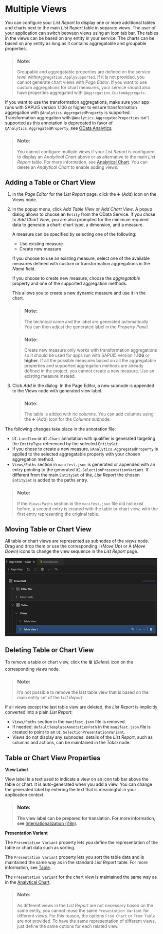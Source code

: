 <!-- loioc62b82e124a74c1684f0d51f0db41c81 -->

<link rel="stylesheet" type="text/css" href="../css/sap-icons.css"/>

# Multiple Views

You can configure your *List Report* to display one or more additional tables and charts next to the main *List Report* table in separate views. The user of your application can switch between views using an icon tab bar. The tables in the views can be based on any entity in your service. The charts can be based on any entity as long as it contains aggregatable and groupable properties.

> ### Note:  
> Groupable and aggregatable properties are defined on the service level with`@Aggregation.ApplySupported`. If it is not provided, you cannot generate chart views with *Page Editor*. If you want to use custom aggregations for chart measures, your service should also have properties aggregated with `@Aggregation.CustomAggregate`.

If you want to use the transformation aggregations, make sure your app runs with SAPUI5 version 1.106 or higher to ensure transformation aggregation with `@Analytics.AggregatedProperty` is supported. Transformation aggregation with `@Analytics.AggregatedProperties` isn't supported as this annotation is deprecated in favor of `@Analytics.AggregatedProperty`, see [OData Analytics](https://sap.github.io/odata-vocabularies/vocabularies/Analytics.html).

> ### Note:  
> You cannot configure multiple views if your *List Report* is configured to display an *Analytical Chart* above or as alternative to the main *List Report* table. For more information, see [Analytical Chart](analytical-chart-9c086ec.md). You can delete an *Analytical Chart* to enable adding views.



<a name="loioc62b82e124a74c1684f0d51f0db41c81__section_l5k_mcb_15b"/>

## Adding a Table or Chart View

1.  In the *Page Editor* for the *List Report* page, click the :heavy_plus_sign: \(*Add*\) icon on the Views node.
2.  In the popup menu, click *Add Table View* or *Add Chart View*. A popup dialog allows to choose an `Entity` from the OData Service. If you chose to *Add Chart View*, you are also prompted for the minimum required data to generate a chart: chart type, a dimension, and a measure.

    A measure can be specified by selecting one of the following:

    -   Use existing measure
    -   Create new measure

    If you choose to use an existing measure, select one of the available measures defined with custom or transformation aggregations in the *Name* field.

    If you choose to create new measure, choose the *aggregatable* property and one of the supported aggregation methods.

    This allows you to create a new dynamic measure and use it in the chart.

    > ### Note:  
    > The technical name and the label are generated automatically . You can then adjust the generated label in the *Property Panel*.

    > ### Note:  
    > Create new measure only works with transformation aggregations so it should be used for apps run with SAPUI5 version **1.106** or **higher**. If all the possible measures based on all the aggregatable properties and supported aggregation methods are already defined in the project, you cannot create a new measure. Use an existing measure instead.

3.  Click *Add* in the dialog. In the Page Editor, a new subnode is appended to the Views node with generated view label.

    > ### Note:  
    > The table is added with no columns. You can add columns using the :heavy_plus_sign: \(*Add*\) icon for the *Columns* subnode.


The following changes take place in the annotation file:

-   `UI.LineItem` or `UI.Chart` annotation with qualifier is generated targeting the `EntityType` referenced by the selected `EntitySet`.
-   If you chose to create a new measure, `@Analytics.AggregatedProperty` is applied to the selected aggregatable property with your chosen aggregation method.
-   `Views/Paths` section in `manifest.json` is generated or appended with an entry pointing to the generated `UI.SelectionPresentationVariant`. If different from the main `EntitySet` of the, *List Report* the chosen `EntitySet` is added to the paths entry.

> ### Note:  
> If the `Views/Paths` section in the `manifest.json` file did not exist before, a second entry is created with the table or chart view, with the first entry representing the original table.



<a name="loioc62b82e124a74c1684f0d51f0db41c81__section_nm3_hwh_15b"/>

## Moving Table or Chart View

All table or chart views are represented as subnodes of the *views* node. Drag and drop them or use the corresponding <span class="SAP-icons-V5"></span> \(*Move Up*\) or <span class="SAP-icons-V5"></span> \(*Move Down*\) icons to change the view sequence in the *List Report* page.

![Nodes example for List Report](images/Fiori_tools_List_Report_Multi_Views_Nodes_Example_f32ee78.png)



<a name="loioc62b82e124a74c1684f0d51f0db41c81__section_pxg_3wh_15b"/>

## Deleting Table or Chart View

To remove a table or chart view, click the :wastebasket: \(*Delete*\) icon on the corresponding *views* node.

> ### Note:  
> It's not possible to remove the last table view that is based on the main entity set of the *List Report*.

If all views except the last table view are deleted, the *List Report* is implicitly converted into a plain *List Report*:

-   `Views/Paths` section in the `manifest.json` file is removed.
-   If needed: `defaultTemplateAnnotationPath` in the `manifest.json` file is created to point to an `UI.SelectionPresentationVariant`.
-   Views do not display any subnodes: details of the *List Report*, such as columns and actions, can be maintained in the *Table* node.



<a name="loioc62b82e124a74c1684f0d51f0db41c81__section_ecv_4mx_d5b"/>

## Table or Chart View Properties

**View Label**

View label is a text used to indicate a view on an icon tab bar above the table or chart. It is auto-generated when you add a view. You can change the generated label by entering the text that is meaningful in your application context.

> ### Note:  
> The view label can be prepared for translation. For more information, see [Internationalization \(i18n\)](internationalization-i18n-eb427f2.md).

**Presentation Variant**

The `Presentation Variant` property lets you define the representation of the table or chart data such as sorting.

The `Presentation Variant` property lets you sort the table data and is maintained the same way as in the standard *List Report* table. For more information, see [Table](table-aaff7b1.md).

The `Presentation Variant` for the chart view is maintained the same way as in the [Analytical Chart](analytical-chart-9c086ec.md).

> ### Note:  
> As different views in the *List Report* are not necessary based on the same entity, you cannot reuse the same `Presentation Variant` for different views. For this reason, the options `From Chart` or `From Table` are not provided. To have the same representation of different views, just define the same options for each related view.

